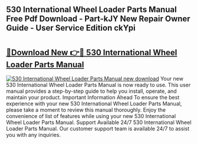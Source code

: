 ## 530 International Wheel Loader Parts Manual Free Pdf Download - Part-kJY New Repair Owner Guide - User Service Edition ckYpi

# <h2><a href="http://bc76227.oget.top/?id=530+International+Wheel+Loader+Parts+Manual">🔗Download New 👉🔴 530 International Wheel Loader Parts Manual</a></h2>

[![530 International Wheel Loader Parts Manual new download](https://i.imgur.com/5g1atiW.png)](http://bc76227.oget.top/?id=530+International+Wheel+Loader+Parts+Manual)
Your new 530 International Wheel Loader Parts Manual is now ready to use. This user manual provides a step-by-step guide to help you install, operate, and maintain your product. Important Information Ahead To ensure the best experience with your new 530 International Wheel Loader Parts Manual, please take a moment to review this manual thoroughly. Enjoy the convenience of list of features while using your new 530 International Wheel Loader Parts Manual. Support Available 24/7 530 International Wheel Loader Parts Manual. Our customer support team is available 24/7 to assist you with any inquiries.
